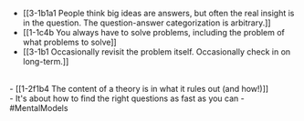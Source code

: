 - [[3-1b1a1 People think big ideas are answers, but often the real insight is in the question. The question-answer categorization is arbitrary.]]
- [[1-1c4b You always have to solve problems, including the problem of what problems to solve]]
- [[3-1b1 Occasionally revisit the problem itself. Occasionally check in on long-term.]]
<br>
- [[1-2f1b4 The content of a theory is in what it rules out (and how!)]]
<br>
- It's about how to find the right questions as fast as you can
- #MentalModels
